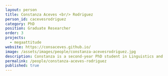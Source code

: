 ```yaml
---
layout: person  
title: Constanza Aceves <br/> Rodriguez
person_id: cacevesrodriguez
category: PhD
position: Graduate Researcher
order: 3
projects:
  - megaattitude
website: https://consaceves.github.io/
image: /assets/images/people/constanza-acevesrodriguez.jpg   
description: Constanza is a second-year PhD student in Linguistics and Computer Science co-advised by Scott Grimm, Aaron White, and Nadine Grimm.
permalink: /people/constanza-aceves-rodriguez
published: true
---
```

